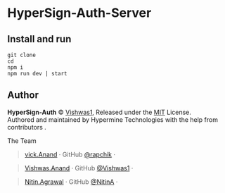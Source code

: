 # HyperSign-Auth-Server 

## Install and run

```
git clone 
cd 
npm i
npm run dev | start
```

## Author

**HyperSign-Auth** © [Vishwas1](https://github.com/Vishwas1), Released under the [MIT](./LICENSE) License.<br>
Authored and maintained by Hypermine Technologies with the help from contributors .

The Team 

> [vick.Anand](https://facebook.com/vikramabhushan) · GitHub [@rapchik](https://github.com/vikramIde) · 

> [Vishwas.Anand](https://facebook.com/vikramabhushan) · GitHub [@Vishwas1](https://github.com/Vishwas1) · 

> [Nitin.Agrawal](https://www.facebook.com/harshitha.naidu61) · GitHub [@NitinA](https://github.com/NitinAgarwal192) · 
